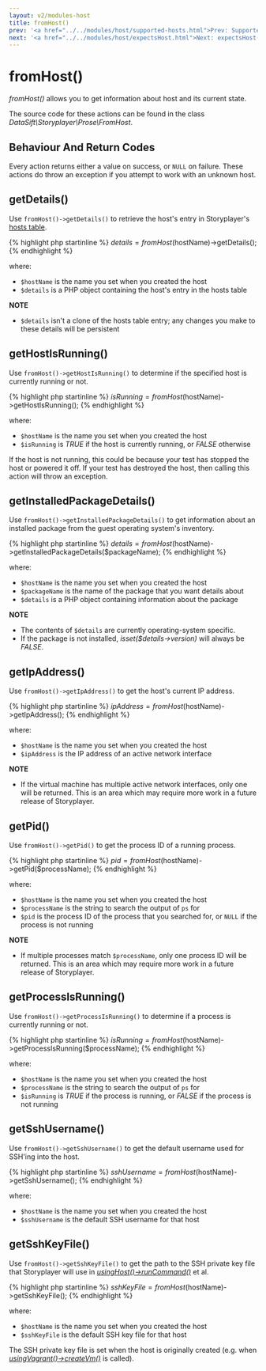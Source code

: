 ```yaml
---
layout: v2/modules-host
title: fromHost()
prev: '<a href="../../modules/host/supported-hosts.html">Prev: Supported Hosts</a>'
next: '<a href="../../modules/host/expectsHost.html">Next: expectsHost()</a>'
---
```


# fromHost()

_fromHost()_ allows you to get information about host and its current state.

The source code for these actions can be found in the class _DataSift\Storyplayer\Prose\FromHost_.

## Behaviour And Return Codes

Every action returns either a value on success, or `NULL` on failure.  These actions do throw an exception if you attempt to work with an unknown host.

## getDetails()

Use `fromHost()->getDetails()` to retrieve the host's entry in Storyplayer's [hosts table](../hoststable/how-hosts-are-remembered.html).

{% highlight php startinline %}
$details = fromHost($hostName)->getDetails();
{% endhighlight %}

where:

* `$hostName` is the name you set when you created the host
* `$details` is a PHP object containing the host's entry in the hosts table

__NOTE__

* `$details` isn't a clone of the hosts table entry; any changes you make to these details will be persistent

## getHostIsRunning()

Use `fromHost()->getHostIsRunning()` to determine if the specified host is currently running or not.

{% highlight php startinline %}
$isRunning = fromHost($hostName)->getHostIsRunning();
{% endhighlight %}

where:

* `$hostName` is the name you set when you created the host
* `$isRunning` is _TRUE_ if the host is currently running, or _FALSE_ otherwise

If the host is not running, this could be because your test has stopped the host or powered it off.  If your test has destroyed the host, then calling this action will throw an exception.

## getInstalledPackageDetails()

Use `fromHost()->getInstalledPackageDetails()` to get information about an installed package from the guest operating system's inventory.

{% highlight php startinline %}
$details = fromHost($hostName)->getInstalledPackageDetails($packageName);
{% endhighlight %}

where:

* `$hostName` is the name you set when you created the host
* `$packageName` is the name of the package that you want details about
* `$details` is a PHP object containing information about the package

__NOTE__

* The contents of `$details` are currently operating-system specific.
* If the package is not installed, _isset($details->version)_ will always be _FALSE_.

## getIpAddress()

Use `fromHost()->getIpAddress()` to get the host's current IP address.

{% highlight php startinline %}
$ipAddress = fromHost($hostName)->getIpAddress();
{% endhighlight %}

where:

* `$hostName` is the name you set when you created the host
* `$ipAddress` is the IP address of an active network interface

__NOTE__

* If the virtual machine has multiple active network interfaces, only one will be returned.  This is an area which may require more work in a future release of Storyplayer.

## getPid()

Use `fromHost()->getPid()` to get the process ID of a running process.

{% highlight php startinline %}
$pid = fromHost($hostName)->getPid($processName);
{% endhighlight %}

where:

* `$hostName` is the name you set when you created the host
* `$processName` is the string to search the output of `ps` for
* `$pid` is the process ID of the process that you searched for, or `NULL` if the process is not running

__NOTE__

* If multiple processes match `$processName`, only one process ID will be returned.  This is an area which may require more work in a future release of Storyplayer.

## getProcessIsRunning()

Use `fromHost()->getProcessIsRunning()` to determine if a process is currently running or not.

{% highlight php startinline %}
$isRunning = fromHost($hostName)->getProcessIsRunning($processName);
{% endhighlight %}

where:

* `$hostName` is the name you set when you created the host
* `$processName` is the string to search the output of `ps` for
* `$isRunning` is _TRUE_ if the process is running, or _FALSE_ if the process is not running

## getSshUsername()

Use `fromHost()->getSshUsername()` to get the default username used for SSH'ing into the host.

{% highlight php startinline %}
$sshUsername = fromHost($hostName)->getSshUsername();
{% endhighlight %}

where:

* `$hostName` is the name you set when you created the host
* `$sshUsername` is the default SSH username for that host

## getSshKeyFile()

Use `fromHost()->getSshKeyFile()` to get the path to the SSH private key file that Storyplayer will use in _[usingHost()->runCommand()](usingHost.html#runcommand)_ et al.

{% highlight php startinline %}
$sshKeyFile = fromHost($hostName)->getSshKeyFile();
{% endhighlight %}

where:

* `$hostName` is the name you set when you created the host
* `$sshKeyFile` is the default SSH key file for that host

The SSH private key file is set when the host is originally created (e.g. when _[usingVagrant()->createVm()](../vagrant/usingVagrant.html#createvm)_ is called).

